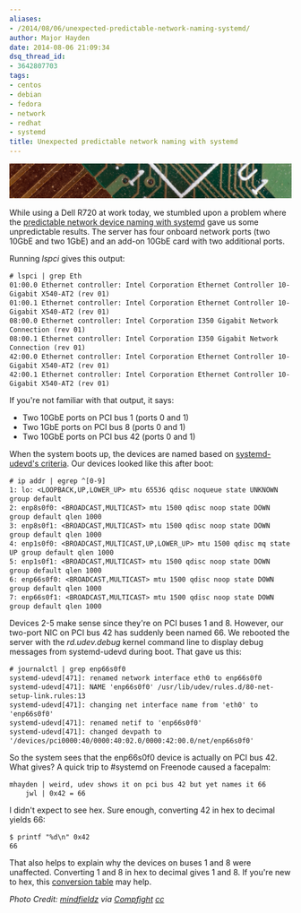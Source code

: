 ```yaml
---
aliases:
- /2014/08/06/unexpected-predictable-network-naming-systemd/
author: Major Hayden
date: 2014-08-06 21:09:34
dsq_thread_id:
- 3642807703
tags:
- centos
- debian
- fedora
- network
- redhat
- systemd
title: Unexpected predictable network naming with systemd
---
```


![1]

While using a Dell R720 at work today, we stumbled upon a problem where the [predictable network device naming with systemd][2] gave us some unpredictable results. The server has four onboard network ports (two 10GbE and two 1GbE) and an add-on 10GbE card with two additional ports.

Running _lspci_ gives this output:

```
# lspci | grep Eth
01:00.0 Ethernet controller: Intel Corporation Ethernet Controller 10-Gigabit X540-AT2 (rev 01)
01:00.1 Ethernet controller: Intel Corporation Ethernet Controller 10-Gigabit X540-AT2 (rev 01)
08:00.0 Ethernet controller: Intel Corporation I350 Gigabit Network Connection (rev 01)
08:00.1 Ethernet controller: Intel Corporation I350 Gigabit Network Connection (rev 01)
42:00.0 Ethernet controller: Intel Corporation Ethernet Controller 10-Gigabit X540-AT2 (rev 01)
42:00.1 Ethernet controller: Intel Corporation Ethernet Controller 10-Gigabit X540-AT2 (rev 01)
```


If you're not familiar with that output, it says:

* Two 10GbE ports on PCI bus 1 (ports 0 and 1)
* Two 1GbE ports on PCI bus 8 (ports 0 and 1)
* Two 10GbE ports on PCI bus 42 (ports 0 and 1)

When the system boots up, the devices are named based on [systemd-udevd's criteria][3]. Our devices looked like this after boot:

```
# ip addr | egrep ^[0-9]
1: lo: <LOOPBACK,UP,LOWER_UP> mtu 65536 qdisc noqueue state UNKNOWN group default
2: enp8s0f0: <BROADCAST,MULTICAST> mtu 1500 qdisc noop state DOWN group default qlen 1000
3: enp8s0f1: <BROADCAST,MULTICAST> mtu 1500 qdisc noop state DOWN group default qlen 1000
4: enp1s0f0: <BROADCAST,MULTICAST,UP,LOWER_UP> mtu 1500 qdisc mq state UP group default qlen 1000
5: enp1s0f1: <BROADCAST,MULTICAST> mtu 1500 qdisc noop state DOWN group default qlen 1000
6: enp66s0f0: <BROADCAST,MULTICAST> mtu 1500 qdisc noop state DOWN group default qlen 1000
7: enp66s0f1: <BROADCAST,MULTICAST> mtu 1500 qdisc noop state DOWN group default qlen 1000
```


Devices 2-5 make sense since they're on PCI buses 1 and 8. However, our two-port NIC on PCI bus 42 has suddenly been named 66. We rebooted the server with the _rd.udev.debug_ kernel command line to display debug messages from systemd-udevd during boot. That gave us this:

```
# journalctl | grep enp66s0f0
systemd-udevd[471]: renamed network interface eth0 to enp66s0f0
systemd-udevd[471]: NAME 'enp66s0f0' /usr/lib/udev/rules.d/80-net-setup-link.rules:13
systemd-udevd[471]: changing net interface name from 'eth0' to 'enp66s0f0'
systemd-udevd[471]: renamed netif to 'enp66s0f0'
systemd-udevd[471]: changed devpath to '/devices/pci0000:40/0000:40:02.0/0000:42:00.0/net/enp66s0f0'
```


So the system sees that the enp66s0f0 device is actually on PCI bus 42. What gives? A quick trip to #systemd on Freenode caused a facepalm:

```
mhayden | weird, udev shows it on pci bus 42 but yet names it 66
    jwl | 0x42 = 66
```


I didn't expect to see hex. Sure enough, converting 42 in hex to decimal yields 66:

```
$ printf "%d\n" 0x42
66
```


That also helps to explain why the devices on buses 1 and 8 were unaffected. Converting 1 and 8 in hex to decimal gives 1 and 8. If you're new to hex, this [conversion table][4] may help.

*Photo Credit: <a href="https://www.flickr.com/photos/90021863@N00/3240995967/">mindfieldz</a> via <a href="http://compfight.com">Compfight</a> <a href="https://creativecommons.org/licenses/by-nc-sa/2.0/">cc</a>*

 [1]: /wp-content/uploads/2014/08/3240995967_04d7888d5c_o-e1407359174321.jpg
 [2]: http://www.freedesktop.org/wiki/Software/systemd/PredictableNetworkInterfaceNames/
 [3]: http://cgit.freedesktop.org/systemd/systemd/tree/src/udev/udev-builtin-net_id.c#n35
 [4]: http://ascii.cl/conversion.htm
